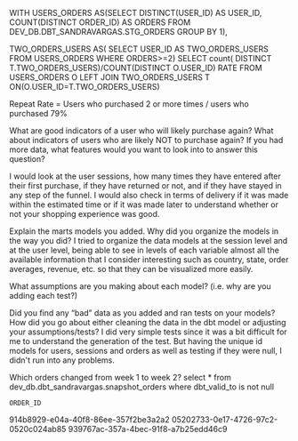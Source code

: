 WITH USERS_ORDERS AS(SELECT DISTINCT(USER_ID) AS USER_ID,
COUNT(DISTINCT ORDER_ID) AS ORDERS FROM DEV_DB.DBT_SANDRAVARGAS.STG_ORDERS GROUP BY 1),

TWO_ORDERS_USERS AS(
    SELECT USER_ID AS TWO_ORDERS_USERS FROM USERS_ORDERS WHERE ORDERS>=2)
SELECT count( DISTINCT T.TWO_ORDERS_USERS)/COUNT(DISTINCT O.USER_ID) RATE
FROM USERS_ORDERS O LEFT JOIN TWO_ORDERS_USERS T ON(O.USER_ID=T.TWO_ORDERS_USERS)

Repeat Rate = Users who purchased 2 or more times / users who purchased
79%

What are good indicators of a user who will likely purchase again? 
What about indicators of users who are likely NOT to purchase again? 
If you had more data, what features would you want to look into to answer this question?

I would look at the user sessions, how many times they have entered after their first purchase, if they have returned or not, and if they have stayed in any step of the funnel. I would also check in terms of delivery if it was made within the estimated time or if it was made later to understand whether or not your shopping experience was good.

Explain the marts models you added. Why did you organize the models in the way you did?
I tried to organize the data models at the session level and at the user level, being able to see in levels of each variable almost all the available information that I consider interesting such as country, state, order averages, revenue, etc. so that they can be visualized more easily.


What assumptions are you making about each model? (i.e. why are you adding each test?)

Did you find any “bad” data as you added and ran tests on your models? How did you go about either cleaning the data in the dbt model or adjusting your assumptions/tests?
I did very simple tests since it was a bit difficult for me to understand the generation of the test. But having the unique id models for users, sessions and orders as well as testing if they were null, I didn't run into any problems.

Which orders changed from week 1 to week 2? 
 select * from dev_db.dbt_sandravargas.snapshot_orders
    where dbt_valid_to is not null

    ORDER_ID
914b8929-e04a-40f8-86ee-357f2be3a2a2
05202733-0e17-4726-97c2-0520c024ab85
939767ac-357a-4bec-91f8-a7b25edd46c9


